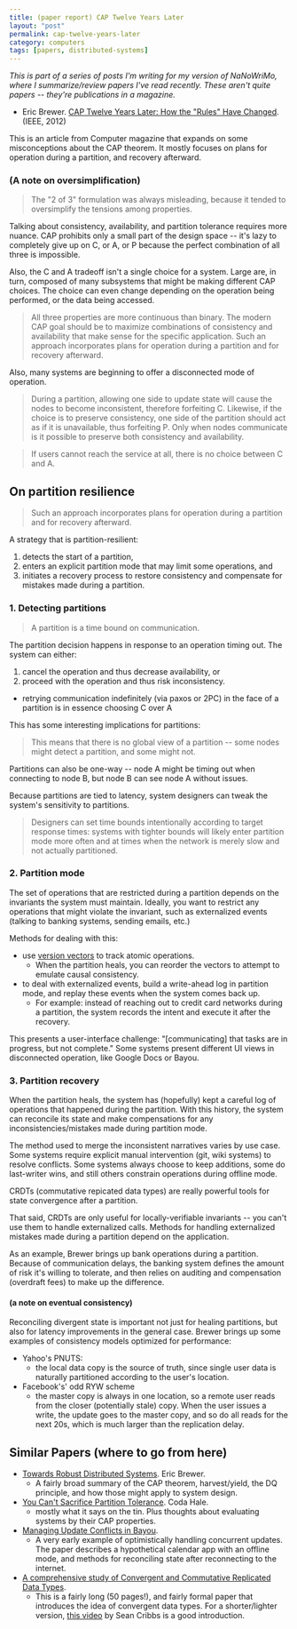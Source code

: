 ```yaml
---
title: (paper report) CAP Twelve Years Later
layout: "post"
permalink: cap-twelve-years-later
category: computers
tags: [papers, distributed-systems]
---
```


*This is part of a series of posts I'm writing for my version of NaNoWriMo, where I summarize/review papers I've read recently. These aren't quite papers -- they're publications in a magazine.*

- Eric Brewer. [CAP Twelve Years Later: How the "Rules" Have Changed][cap-twelve]. (IEEE, 2012)

This is an article from Computer magazine that expands on some misconceptions about the CAP theorem. It mostly focuses on plans for operation during a partition, and recovery afterward.

### (A note on oversimplification)

> The "2 of 3" formulation was always misleading, because it tended to oversimplify the tensions among properties.

Talking about consistency, availability, and partition tolerance requires more nuance. CAP prohibits only a small part of the design space -- it's lazy to completely give up on C, or A, or P because the perfect combination of all three is impossible.

Also, the C and A tradeoff isn't a single choice for a system. Large are, in turn, composed of many subsystems that might be making different CAP choices. The choice can even change depending on the operation being performed, or the data being accessed.

> All three properties are more continuous than binary. The modern CAP goal should be to maximize combinations of consistency and availability that make sense for the specific application. Such an approach incorporates plans for operation during a partition and for recovery afterward.

Also, many systems are beginning to offer a disconnected mode of operation.

> During a partition, allowing one side to update state will cause the nodes to become inconsistent, therefore forfeiting C. Likewise, if the choice is to preserve consistency, one side of the partition should act as if it is unavailable, thus forfeiting P. Only when nodes communicate is it possible to preserve both consistency and availability.

> If users cannot reach the service at all, there is no choice between C and A.

## On partition resilience

> Such an approach incorporates plans for operation during a partition and for recovery afterward.

A strategy that is partition-resilient:

1. detects the start of a partition, 
2. enters an explicit partition mode that may limit some operations, and 
3. initiates a recovery process to restore consistency and compensate for mistakes made during a partition.

### 1. Detecting partitions

> A partition is a time bound on communication.

The partition decision happens in response to an operation timing out. The system can either:

1. cancel the operation and thus decrease availability, or
2. proceed with the operation and thus risk inconsistency.
  - retrying communication indefinitely (via paxos or 2PC) in the face of a partition is in essence choosing C over A

This has some interesting implications for partitions:

> This means that there is no global view of a partition -- some nodes might detect a partition, and some might not.

Partitions can also be one-way -- node A might be timing out when connecting to node B, but node B can see node A without issues.

Because partitions are tied to latency, system designers can tweak the system's sensitivity to partitions.

> Designers can set time bounds intentionally according to target response times: systems with tighter bounds will likely enter partition mode more often and at times when the network is merely slow and not actually partitioned.

### 2. Partition mode

The set of operations that are restricted during a partition depends on the invariants the system must maintain. Ideally, you want to restrict any operations that might violate the invariant, such as externalized events (talking to banking systems, sending emails, etc.)

Methods for dealing with this:

- use [version vectors][version-vectors] to track atomic operations.
  - When the partition heals, you can reorder the vectors to attempt to emulate causal consistency.
- to deal with externalized events, build a write-ahead log in partition mode, and replay these events when the system comes back up.
  - For example: instead of reaching out to credit card networks during a partition, the system records the intent and execute it after the recovery.

This presents a user-interface challenge: "[communicating] that tasks are in progress, but not complete." Some systems present different UI views in disconnected operation, like Google Docs or Bayou.

### 3. Partition recovery

When the partition heals, the system has (hopefully) kept a careful log of operations that happened during the partition. With this history, the system can reconcile its state and make compensations for any inconsistencies/mistakes made during partition mode.

The method used to merge the inconsistent narratives varies by use case. Some systems require explicit manual intervention (git, wiki systems) to resolve conflicts. Some systems always choose to keep additions, some do last-writer wins, and still others constrain operations during offline mode.

CRDTs (commutative repicated data types) are really powerful tools for state convergence after a partition.

That said, CRDTs are only useful for locally-verifiable invariants -- you can't use them to handle externalized calls. Methods for handling externalized mistakes made during a partition depend on the application.

As an example, Brewer brings up bank operations during a partition. Because of communication delays, the banking system defines the amount of risk it's willing to tolerate, and then relies on auditing and compensation (overdraft fees) to make up the difference.

#### (a note on eventual consistency)

Reconciling divergent state is important not just for healing partitions, but also for latency improvements in the general case. Brewer brings up some examples of consistency models optimized for performance:

- Yahoo's PNUTS:
	- the local data copy is the source of truth, since single user data is naturally partitioned according to the user's location.
- Facebook's' odd RYW scheme
	- the master copy is always in one location, so a remote user reads from the closer (potentially stale) copy. When the user issues a write, the update goes to the master copy, and so do all reads for the next 20s, which is much larger than the replication delay.



## Similar Papers (where to go from here)

- [Towards Robust Distributed Systems][podc-keynote]. Eric Brewer.
  - A fairly broad summary of the CAP theorem, harvest/yield, the DQ principle, and how those might apply to system design.
- [You Can't Sacrifice Partition Tolerance]. Coda Hale.
  - mostly what it says on the tin. Plus thoughts about evaluating systems by their CAP properties.
- [Managing Update Conflicts in Bayou][bayou].
  - A very early example of optimistically handling concurrent updates. The paper describes a hypothetical calendar app with an offline mode, and methods for reconciling state after reconnecting to the internet.
- [A comprehensive study of
Convergent and Commutative Replicated Data Types][crdts].
  - This is a fairly long (50 pages!), and fairly formal paper that introduces the idea of convergent data types. For a shorter/lighter version, [this video][crdt-video] by Sean Cribbs is a good introduction.

[cap-twelve]: http://www.infoq.com/articles/cap-twelve-years-later-how-the-rules-have-changed
[version-vectors]: https://en.wikipedia.org/wiki/Version_vector
[podc-keynote]: https://www.cs.berkeley.edu/~brewer/cs262b-2004/PODC-keynote.pdf
[You Can't Sacrifice Partition Tolerance]: http://codahale.com/you-cant-sacrifice-partition-tolerance/
[bayou]: http://zoo.cs.yale.edu/classes/cs422/2013/bib/terry95managing.pdf
[crdts]: http://hal.upmc.fr/file/index/docid/555588/filename/techreport.pdf
[crdt-video]: https://vimeo.com/43903960
